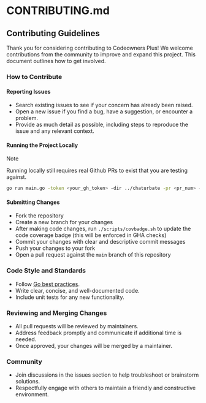 # CONTRIBUTING.md

## Contributing Guidelines

Thank you for considering contributing to Codeowners Plus! We welcome contributions from the community to improve and expand this project. This document outlines how to get involved.

### How to Contribute

#### Reporting Issues

* Search existing issues to see if your concern has already been raised.
* Open a new issue if you find a bug, have a suggestion, or encounter a problem.
* Provide as much detail as possible, including steps to reproduce the issue and any relevant context.

#### Running the Project Locally

> [!Note]
> Running locally still requires real Github PRs to exist that you are testing against.

```bash
go run main.go -token <your_gh_token> -dir ../chaturbate -pr <pr_num> -repo multimediallc/chaturbate -v true
```

#### Submitting Changes

* Fork the repository
* Create a new branch for your changes
* After making code changes, run `./scripts/covbadge.sh` to update the code coverage badge (this will be enforced in GHA checks)
* Commit your changes with clear and descriptive commit messages
* Push your changes to your fork
* Open a pull request against the `main` branch of this repository

### Code Style and Standards

* Follow [Go best practices](https://go.dev/doc/effective_go).
* Write clear, concise, and well-documented code.
* Include unit tests for any new functionality.

### Reviewing and Merging Changes

* All pull requests will be reviewed by maintainers.
* Address feedback promptly and communicate if additional time is needed.
* Once approved, your changes will be merged by a maintainer.

### Community

* Join discussions in the issues section to help troubleshoot or brainstorm solutions.
* Respectfully engage with others to maintain a friendly and constructive environment.
